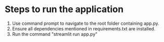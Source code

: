 # Steps to run the application
1. Use command prompt to navigate to the root folder containing app.py.
2. Ensure all dependencies mentioned in requirements.txt are installed.
3. Run the command "streamlit run app.py"
